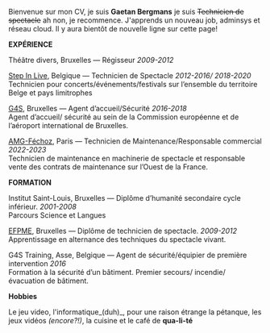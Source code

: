 Bienvenue sur mon CV, je suis **Gaetan Bergmans** je suis ~~Technicien de spectacle~~ ah non, je recommence.
J'apprends un nouveau job, adminsys et réseau cloud. Il y aura bientôt de nouvelle ligne sur cette page!

**EXPÉRIENCE**

Théâtre divers, Bruxelles — Régisseur
 _2009-2012_

[Step In Live](https://stepinlive.be/fr/bienvenue), Belgique — Technicien de Spectacle
 _2012-2016/ 2018-2020_     
Technicien  pour  concerts/événements/festivals sur l’ensemble du territoire Belge et pays limitrophes

[G4S](https://www.g4s.com/fr-fr), Bruxelles — Agent d’accueil/Sécurité
 _2016-2018_           
Agent d’accueil/ sécurité au sein de la Commission européenne et de l’aéroport international de Bruxelles.

[AMG-Féchoz](https://amg-fechoz.com/), Paris — Technicien de Maintenance/Responsable commercial
 _2022-2023_         
Technicien de maintenance en machinerie de spectacle et responsable vente des contrats de maintenance sur l’Ouest de la France.

**FORMATION**

Institut Saint-Louis, Bruxelles — Diplôme d’humanité secondaire cycle inférieur.
 _2001-2008_      
Parcours Science et Langues

[EFPME](https://www.efp.be/), Bruxelles — Diplôme de technicien de spectacle.
 _2009-2012_           
Apprentissage en alternance des techniques du spectacle vivant.

G4S Training, Asse, Belgique — Agent de sécurité/équipier de première intervention
 _2016_         
Formation à la sécurité d’un bâtiment. Premier secours/ incendie/ évacuation de bâtiment.


**Hobbies**

Le jeu video, l'informatique_(duh)_, pour une raison étrange la pétanque, les jeux vidéos _(encore?!)_, la cuisine et le café de **qua-li-té** 

